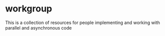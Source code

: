 # workgroup
This is a collection of resources for people implementing and working with parallel and asynchronous code
